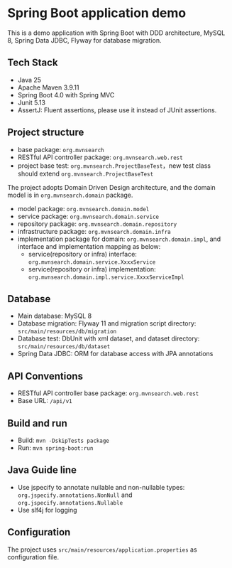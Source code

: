 # Spring Boot application demo

This is a demo application with Spring Boot with DDD architecture, MySQL 8, Spring Data JDBC, Flyway for database
migration.

## Tech Stack

- Java 25
- Apache Maven 3.9.11
- Spring Boot 4.0 with Spring MVC
- Junit 5.13
- AssertJ: Fluent assertions, please use it instead of JUnit assertions.

## Project structure

- base package: `org.mvnsearch`
- RESTful API controller package: `org.mvnsearch.web.rest`
- project base test: `org.mvnsearch.ProjectBaseTest`，new test class should extend `org.mvnsearch.ProjectBaseTest`

The project adopts Domain Driven Design architecture, and the domain model is in `org.mvnsearch.domain` package.

- model package: `org.mvnsearch.domain.model`
- service package: `org.mvnsearch.domain.service`
- repository package: `org.mvnsearch.domain.repository`
- infrastructure package: `org.mvnsearch.domain.infra`
- implementation package for domain: `org.mvnsearch.domain.impl`, and interface and implementation mapping as below:
    - service(repository or infra) interface: `org.mvnsearch.domain.service.XxxxService`
    - service(repository or infra) implementation: `org.mvnsearch.domain.impl.service.XxxxServiceImpl`

## Database

- Main database: MySQL 8
- Database migration: Flyway 11 and migration script directory: `src/main/resources/db/migration`
- Database test: DbUnit with xml dataset, and dataset directory: `src/main/resources/db/dataset`
- Spring Data JDBC: ORM for database access with JPA annotations

## API Conventions

- RESTful API controller base package: `org.mvnsearch.web.rest`
- Base URL: `/api/v1`

## Build and run

- Build: `mvn -DskipTests package`
- Run: `mvn spring-boot:run`

## Java Guide line

- Use jspecify to annotate nullable and non-nullable types: `org.jspecify.annotations.NonNull` and
  `org.jspecify.annotations.Nullable`
- Use slf4j for logging

## Configuration

The project uses `src/main/resources/application.properties` as configuration file.
